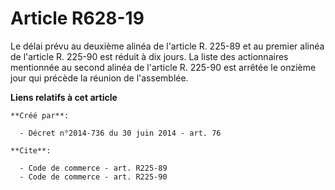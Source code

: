 # Article R628-19

Le délai prévu au deuxième alinéa de l'article R. 225-89 et au premier alinéa de l'article R. 225-90 est réduit à dix jours.
La liste des actionnaires mentionnée au second alinéa de l'article R. 225-90 est arrêtée le onzième jour qui précède la
réunion de l'assemblée.

**Liens relatifs à cet article**

	**Créé par**:

	  - Décret n°2014-736 du 30 juin 2014 - art. 76

	**Cite**:

	  - Code de commerce - art. R225-89
	  - Code de commerce - art. R225-90
